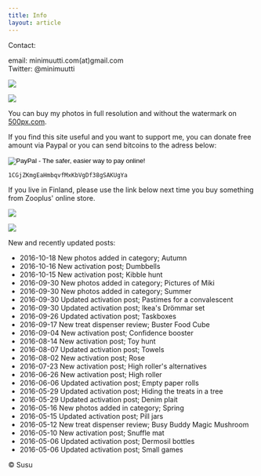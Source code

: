```yaml
---
title: Info
layout: article
---
```


Contact:

email: minimuutti.com(at)gmail.com<br/>
Twitter: @minimuutti

[![](https://dl.dropboxusercontent.com/sh/ea1wtnz7z734o12/AADN3gQnG6WMsOFYQTpumxJda/muut/Twitter%20logo_40.jpg)](https://twitter.com/minimuutti)

![](https://lh3.googleusercontent.com/rUi_U-5Iu5bgA0h60ykYVrw8kV3k10DMccmLkt_t2Vs=w245)

You can buy my photos in full resolution and without the watermark on [500px.com](https://500px.com/search?q=minimuutticom&type=market).

If you find this site useful and you want to support me, you can donate free amount via Paypal or you can send bitcoins to the adress below:

<p>
<form action="https://www.paypal.com/cgi-bin/webscr" method="post" target="_top">
<input type="hidden" name="cmd" value="_s-xclick">
<input type="hidden" name="hosted_button_id" value="YSDQ9E3APZA84">
<input type="image" src="https://www.paypalobjects.com/en_US/i/btn/btn_donateCC_LG.gif" border="0" name="submit" alt="PayPal - The safer, easier way to pay online!">
<img alt="" border="0" src="https://www.paypalobjects.com/en_US/i/scr/pixel.gif" width="1" height="1">
</form>
</p>

	1CGjZKmgEaHmbqvfMxKbVgDf38gSAKUgYa


If you live in Finland, please use the link below next time you buy something from Zooplus' online store.

![](https://dl.dropboxusercontent.com/sh/ea1wtnz7z734o12/AACCzL-JjXAN7IzVNYX9e1iCa/muut/minimute_.jpg)

[![](https://lh3.googleusercontent.com/MKwfsbFq7uu2wQQcpBMKzbeTWG_X6GHIw91FFzQ2LGw=w447)](http://clk.tradedoubler.com/click?p(210840)a(2526211)g(19927404)url(http://www.zooplus.fi/))

New and recently updated posts:

* 2016-10-18 New photos added in category; Autumn
* 2016-10-16 New activation post; Dumbbells
* 2016-10-15 New activation post; Kibble hunt
* 2016-09-30 New photos added in category; Pictures of Miki
* 2016-09-30 New photos added in category; Summer
* 2016-09-30 Updated activation post; Pastimes for a convalescent
* 2016-09-30 Updated activation post; Ikea's Drömmar set
* 2016-09-26 Updated activation post; Taskboxes
* 2016-09-17 New treat dispenser review; Buster Food Cube
* 2016-09-04 New activation post; Confidence booster
* 2016-08-14 New activation post; Toy hunt
* 2016-08-07 Updated activation post; Towels
* 2016-08-02 New activation post; Rose
* 2016-07-23 New activation post; High roller's alternatives
* 2016-06-26 New activation post; High roller
* 2016-06-06 Updated activation post; Empty paper rolls
* 2016-05-29 Updated activation post; Hiding the treats in a tree
* 2016-05-29 Updated activation post; Denim plait
* 2016-05-16 New photos added in category; Spring
* 2016-05-15 Updated activation post; Pill jars
* 2016-05-12 New treat dispenser review; Busy Buddy Magic Mushroom
* 2016-05-10 New activation post; Snuffle mat
* 2016-05-06 Updated activation post; Dermosil bottles
* 2016-05-06 Updated activation post; Small games

© Susu